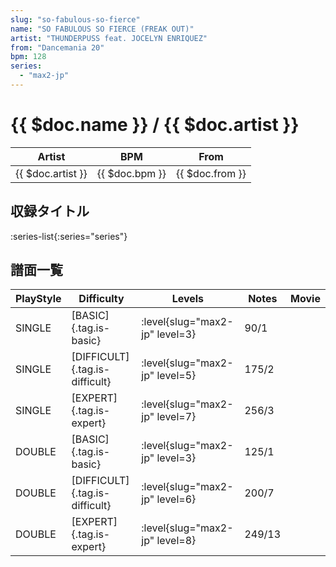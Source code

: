 ```yaml
---
slug: "so-fabulous-so-fierce"
name: "SO FABULOUS SO FIERCE (FREAK OUT)"
artist: "THUNDERPUSS feat. JOCELYN ENRIQUEZ"
from: "Dancemania 20"
bpm: 128
series:
  - "max2-jp"
---
```


# {{ $doc.name }} / {{ $doc.artist }}

|Artist|BPM|From|
|------|---|----|
|{{ $doc.artist }}|{{ $doc.bpm }}|{{ $doc.from }}|

## 収録タイトル

:series-list{:series="series"}

## 譜面一覧

|PlayStyle|Difficulty|Levels|Notes|Movie|
|---------|----------|------|-----|-----|
|SINGLE|[BASIC]{.tag.is-basic}|<div class="field is-grouped is-grouped-multiline">:level{slug="max2-jp" level=3}</div>|90/1||
|SINGLE|[DIFFICULT]{.tag.is-difficult}|<div class="field is-grouped is-grouped-multiline">:level{slug="max2-jp" level=5}</div>|175/2||
|SINGLE|[EXPERT]{.tag.is-expert}|<div class="field is-grouped is-grouped-multiline">:level{slug="max2-jp" level=7}</div>|256/3||
|DOUBLE|[BASIC]{.tag.is-basic}|<div class="field is-grouped is-grouped-multiline">:level{slug="max2-jp" level=3}</div>|125/1||
|DOUBLE|[DIFFICULT]{.tag.is-difficult}|<div class="field is-grouped is-grouped-multiline">:level{slug="max2-jp" level=6}</div>|200/7||
|DOUBLE|[EXPERT]{.tag.is-expert}|<div class="field is-grouped is-grouped-multiline">:level{slug="max2-jp" level=8}</div>|249/13||
